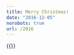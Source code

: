 ```yaml
---
title: Merry Christmas!
date: "2016-12-05"
norobots: true
url: /2016
---
```


{{<figure-video src="https://player.vimeo.com/video/195380303?byline=0&title=0" format="widescreen">}}
